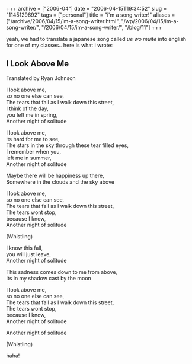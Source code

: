 +++
archive = ["2006-04"]
date = "2006-04-15T19:34:52"
slug = "1145129692"
tags = ["personal"]
title = "i'm a song writer!"
aliases = ["/archive/2006/04/15/im-a-song-writer.html", "/wp/2006/04/15/im-a-song-writer/", "/2006/04/15/im-a-song-writer/", "/blog/11"]
+++

yeah, we had to translate a japanese song called _ue wo muite_ into
english for one of my classes.. here is what i wrote:

## I Look Above Me ##

Translated by Ryan Johnson

I look above me,  
so no one else can see,  
The tears that fall as I walk down this street,  
I think of the day,  
you left me in spring,  
Another night of solitude

I look above me,  
its hard for me to see,  
The stars in the sky through these tear filled eyes,  
I remember when you,  
left me in summer,  
Another night of solitude

Maybe there will be happiness up there,  
Somewhere in the clouds and the sky above

I look above me,  
so no one else can see,  
The tears that fall as I walk down this street,  
The tears wont stop,  
because I know,  
Another night of solitude

(Whistling)

I know this fall,  
you will just leave,  
Another night of solitude

This sadness comes down to me from above,  
Its in my shadow cast by the moon

I look above me,  
so no one else can see,  
The tears that fall as I walk down this street,  
The tears wont stop,  
because I know,  
Another night of solitude

Another night of solitude

(Whistling)

haha!

